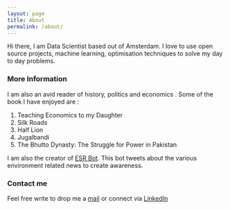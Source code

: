 ```yaml
---
layout: page
title: About
permalink: /about/
---
```


Hi there, I am Data Scientist based out of Amsterdam.
I love to use open source projects, machine learning, optimisation techniques to solve my day to day problems.

### More Information

I am also an avid reader of history, politics and economics . Some of the book I have enjoyed are :

1. Teaching Economics to my Daughter
2. Silk Roads
3. Half Lion
4. Jugalbandi
5. The Bhutto Dynasty: The Struggle for Power in Pakistan

I am also the creator of [ESR Bot](https://twitter.com/bot_esr). This bot tweets about the various environment related news to create awareness.

### Contact me

Feel free write to drop me a [mail](panda.anil1989@gmail.com)  or connect via  [LinkedIn](https://www.linkedin.com/in/anilkumarpanda/)
